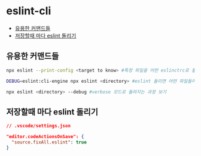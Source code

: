 # eslint-cli

<!-- START doctoc generated TOC please keep comment here to allow auto update -->
<!-- DON'T EDIT THIS SECTION, INSTEAD RE-RUN doctoc TO UPDATE -->

- [유용한 커맨드들](#%EC%9C%A0%EC%9A%A9%ED%95%9C-%EC%BB%A4%EB%A7%A8%EB%93%9C%EB%93%A4)
- [저장할때 마다 eslint 돌리기](#%EC%A0%80%EC%9E%A5%ED%95%A0%EB%95%8C-%EB%A7%88%EB%8B%A4-eslint-%EB%8F%8C%EB%A6%AC%EA%B8%B0)

<!-- END doctoc generated TOC please keep comment here to allow auto update -->

## 유용한 커맨드들

```bash
npx eslint --print-config <target to know> #특정 파일을 어떤 eslinctrc로 돌리고 있는지 알아내기

DEBUG=eslint:cli-engine npx eslint <directory> #eslint 돌리면 어떤 파일들이 돌려지고 있는지 알기

npx eslint <directory> --debug #verbose 모드로 돌려지는 과정 보기
```

## 저장할때 마다 eslint 돌리기

```json
// .vscode/settings.json

"editor.codeActionsOnSave": {
  "source.fixAll.eslint": true
}
```
